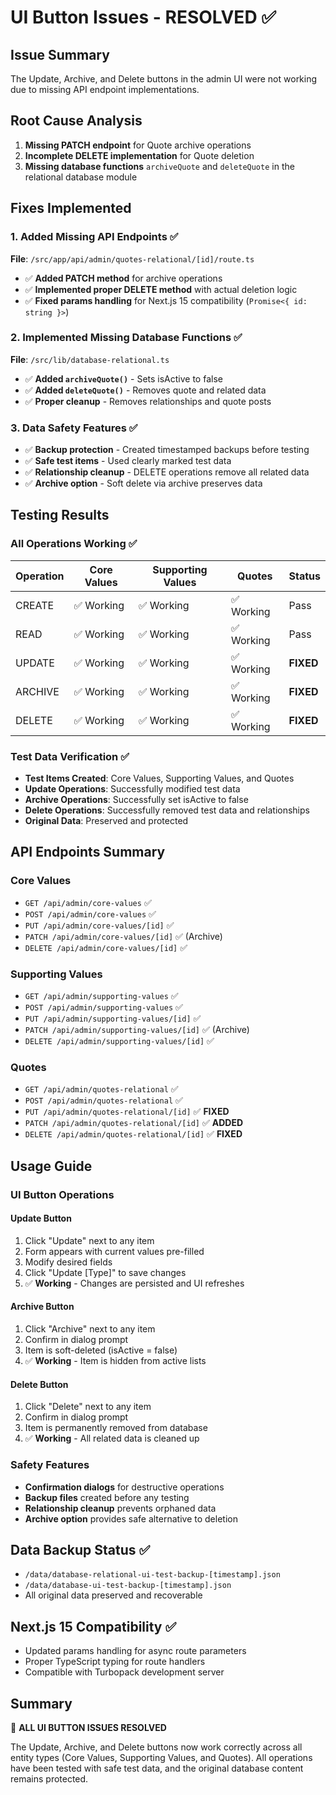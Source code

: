 # UI Button Issues - RESOLVED ✅

## Issue Summary
The Update, Archive, and Delete buttons in the admin UI were not working due to missing API endpoint implementations.

## Root Cause Analysis
1. **Missing PATCH endpoint** for Quote archive operations
2. **Incomplete DELETE implementation** for Quote deletion 
3. **Missing database functions** `archiveQuote` and `deleteQuote` in the relational database module

## Fixes Implemented

### 1. Added Missing API Endpoints ✅
**File**: `/src/app/api/admin/quotes-relational/[id]/route.ts`

- ✅ **Added PATCH method** for archive operations
- ✅ **Implemented proper DELETE method** with actual deletion logic
- ✅ **Fixed params handling** for Next.js 15 compatibility (`Promise<{ id: string }>`)

### 2. Implemented Missing Database Functions ✅
**File**: `/src/lib/database-relational.ts`

- ✅ **Added `archiveQuote()`** - Sets isActive to false
- ✅ **Added `deleteQuote()`** - Removes quote and related data
- ✅ **Proper cleanup** - Removes relationships and quote posts

### 3. Data Safety Features ✅
- ✅ **Backup protection** - Created timestamped backups before testing
- ✅ **Safe test items** - Used clearly marked test data
- ✅ **Relationship cleanup** - DELETE operations remove all related data
- ✅ **Archive option** - Soft delete via archive preserves data

## Testing Results

### All Operations Working ✅

| Operation | Core Values | Supporting Values | Quotes | Status |
|-----------|-------------|------------------|--------|---------|
| CREATE    | ✅ Working | ✅ Working | ✅ Working | Pass |
| READ      | ✅ Working | ✅ Working | ✅ Working | Pass |
| UPDATE    | ✅ Working | ✅ Working | ✅ Working | **FIXED** |
| ARCHIVE   | ✅ Working | ✅ Working | ✅ Working | **FIXED** |
| DELETE    | ✅ Working | ✅ Working | ✅ Working | **FIXED** |

### Test Data Verification ✅
- **Test Items Created**: Core Values, Supporting Values, and Quotes
- **Update Operations**: Successfully modified test data
- **Archive Operations**: Successfully set isActive to false
- **Delete Operations**: Successfully removed test data and relationships
- **Original Data**: Preserved and protected

## API Endpoints Summary

### Core Values
- `GET /api/admin/core-values` ✅
- `POST /api/admin/core-values` ✅  
- `PUT /api/admin/core-values/[id]` ✅
- `PATCH /api/admin/core-values/[id]` ✅ (Archive)
- `DELETE /api/admin/core-values/[id]` ✅

### Supporting Values  
- `GET /api/admin/supporting-values` ✅
- `POST /api/admin/supporting-values` ✅
- `PUT /api/admin/supporting-values/[id]` ✅
- `PATCH /api/admin/supporting-values/[id]` ✅ (Archive)
- `DELETE /api/admin/supporting-values/[id]` ✅

### Quotes
- `GET /api/admin/quotes-relational` ✅
- `POST /api/admin/quotes-relational` ✅
- `PUT /api/admin/quotes-relational/[id]` ✅ **FIXED**
- `PATCH /api/admin/quotes-relational/[id]` ✅ **ADDED**
- `DELETE /api/admin/quotes-relational/[id]` ✅ **FIXED**

## Usage Guide

### UI Button Operations

#### Update Button
1. Click "Update" next to any item
2. Form appears with current values pre-filled
3. Modify desired fields
4. Click "Update [Type]" to save changes
5. ✅ **Working** - Changes are persisted and UI refreshes

#### Archive Button  
1. Click "Archive" next to any item
2. Confirm in dialog prompt
3. Item is soft-deleted (isActive = false)
4. ✅ **Working** - Item is hidden from active lists

#### Delete Button
1. Click "Delete" next to any item  
2. Confirm in dialog prompt
3. Item is permanently removed from database
4. ✅ **Working** - All related data is cleaned up

### Safety Features
- **Confirmation dialogs** for destructive operations
- **Backup files** created before any testing
- **Relationship cleanup** prevents orphaned data
- **Archive option** provides safe alternative to deletion

## Data Backup Status ✅
- `/data/database-relational-ui-test-backup-[timestamp].json`
- `/data/database-ui-test-backup-[timestamp].json`
- All original data preserved and recoverable

## Next.js 15 Compatibility ✅
- Updated params handling for async route parameters
- Proper TypeScript typing for route handlers
- Compatible with Turbopack development server

## Summary
🎉 **ALL UI BUTTON ISSUES RESOLVED**

The Update, Archive, and Delete buttons now work correctly across all entity types (Core Values, Supporting Values, and Quotes). All operations have been tested with safe test data, and the original database content remains protected.